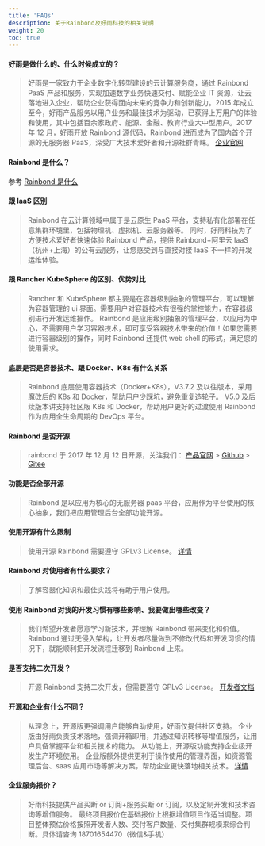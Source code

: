 ```yaml
---
title: 'FAQs'
description: 关于Rainbond及好雨科技的相关说明
weight: 20
toc: true
---
```


#### 好雨是做什么的、什么时候成立的？

> 好雨是一家致力于企业数字化转型建设的云计算服务商，通过 Rainbond PaaS 产品和服务，实现加速数字业务快速交付、赋能企业 IT 资源，让云落地进入企业，帮助企业获得面向未来的竞争力和创新能力。2015 年成立至今，好雨产品服务以用户业务和最佳技术为驱动，已获得上万用户的体验和使用，其中包括百余家政府、能源、金融、教育行业大中型用户。2017 年 12 月，好雨开放 Rainbond 源代码，Rainbond 进而成为了国内首个开源的无服务器 PaaS，深受广大技术爱好者和开源社群青睐。 [企业官网](https://www.goodrain.com)

#### Rainbond 是什么？

参考 [Rainbond 是什么](/docs/quick-start/rainbond_overview/)

#### 跟 IaaS 区别

> Rainbond 在云计算领域中属于是云原生 PaaS 平台，支持私有化部署在任意集群环境里，包括物理机、虚拟机、云服务器等。 同时，好雨科技为了方便技术爱好者快速体验 Rainbond 产品，提供 Rainbond+阿里云 IaaS（杭州+上海）的公有云服务，让您感受到与直接对接 IaaS 不一样的开发运维体验。

#### 跟 Rancher KubeSphere 的区别、优势对比

> Rancher 和 KubeSphere 都主要是在容器级别抽象的管理平台，可以理解为容器管理的 ui 界面。需要用户对容器技术有很强的掌控能力，在容器级别进行开发运维操作。
> Rainbond 是应用级别抽象的管理平台，以应用为中心，不需要用户学习容器技术，即可享受容器技术带来的价值！如果您需要进行容器级别的操作，同时 Rainbond 还提供 web shell 的形式，满足您的使用需求。

#### 底层是否是容器技术、跟 Docker、K8s 有什么关系

> Rainbond 底层使用容器技术（Docker+K8s），V3.7.2 及以往版本，采用魔改后的 K8s 和 Docker，帮助用户少踩坑，避免重复造轮子。 V5.0 及后续版本讲支持社区版 K8s 和 Docker，帮助用户更好的过渡使用 Rainbond 作为应用全生命周期的 DevOps 平台。

#### Rainbond 是否开源

> rainbond 于 2017 年 12 月 12 日开源，关注我们：
> [产品官网](https://www.rainbond.com) > [Github](https://github.com/goodrain/rainbond) > [Gitee](https://gitee.com/rainbond/Rainbond)

#### 功能是否全部开源

> Rainbond 是以应用为核心的无服务器 paas 平台，应用作为平台使用的核心抽象，我们把应用管理后台全部功能开源。

#### 使用开源有什么限制

> 使用开源 Rainbond 需要遵守 GPLv3 License。 [详情](https://github.com/goodrain/rainbond/blob/master/Licensing.md)

#### Rainbond 对使用者有什么要求？

> 了解容器化知识和最佳实践将有助于用户使用。

#### 使用 Rainbond 对我的开发习惯有哪些影响、我要做出哪些改变？

> 我们希望开发者愿意学习新技术，并理解 Rainbond 带来变化和价值。Rainbond 通过无侵入架构，让开发者尽量做到不修改代码和开发习惯的情况下，就能顺利把开发流程迁移到 Rainbond 上来。

#### 是否支持二次开发？

> 开源 Rainbond 支持二次开发，但需要遵守 GPLv3 License。 [开发者文档](https://github.com/goodrain/rainbond/tree/master/api)

#### 开源和企业有什么不同？

> 从理念上，开源版更强调用户能够自助使用，好雨仅提供社区支持。
> 企业版由好雨负责技术落地，强调开箱即用，并通过知识转移等增值服务，让用户具备掌握平台和相关技术的能力。
> 从功能上，开源版功能支持企业级开发生产环境使用。
> 企业版额外提供更利于操作使用的管理界面，如资源管理后台、saas 应用市场等解决方案，帮助企业更快落地相关技术。
> [详情](https://www.goodrain.com/industrycloud)

#### 企业服务报价？

> 好雨科技提供产品买断 or 订阅+服务买断 or 订阅，以及定制开发和技术咨询等增值服务。 最终项目报价在基础报价上根据增值项目作适当调整。项目整体预估价格按照开发者人数、交付客户数量、交付集群规模来综合判断。具体请咨询 18701654470（微信&手机）
